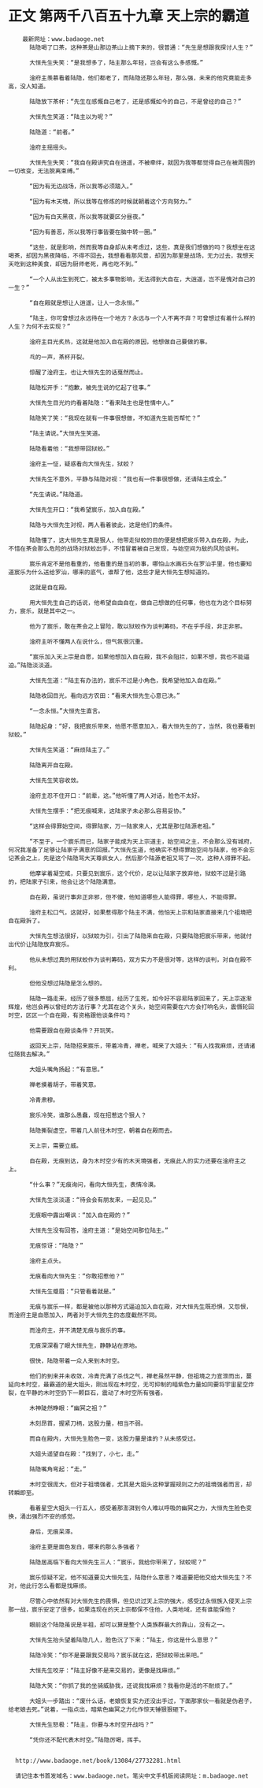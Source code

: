 # 正文 第两千八百五十九章 天上宗的霸道
        最新网址：www.badaoge.net
          陆隐喝了口茶，这种茶是山那边茶山上摘下来的，很普通：“先生是想跟我探讨人生？”
      
          大恒先生失笑：“是我想多了，陆主那么年轻，岂会有这么多感慨。”
      
          淦府主羡慕看着陆隐，他们都老了，而陆隐还那么年轻，那么强，未来的他究竟能走多高，没人知道。
      
          陆隐放下茶杯：“先生在感慨自己老了，还是感慨如今的自己，不是曾经的自己？”
      
          大恒先生笑道：“陆主以为呢？”
      
          陆隐道：“前者。”
      
          淦府主摇摇头。
      
          大恒先生失笑：“我自在殿讲究自在逍遥，不被牵绊，就因为我等都觉得自己在被周围的一切改变，无法脱离束缚。”
      
          “因为有无边战场，所以我等必须踏入。”
      
          “因为有木天境，所以我等在修炼的时候就朝着这个方向努力。”
      
          “因为有白天黑夜，所以我等就要区分昼夜。”
      
          “因为有善恶，所以我等行事皆要在脑中转一圈。”
      
          “这些，就是影响，然而我等自身却从未考虑过，这些，真是我们想做的吗？我想坐在这喝茶，却因为黑夜降临，不得不回去，我想看看那风景，却因为那里是战场，无力过去，我想天天吃到这种美食，却因为厨师老死，再也吃不到。”
      
          “一个人从出生到死亡，被太多事物影响，无法得到大自在，大逍遥，岂不是愧对自己的一生？”
      
          “自在殿就是想让人逍遥，让人一念永恒。”
      
          “陆主，你可曾想过永远待在一个地方？永远与一个人不离不弃？可曾想过有着什么样的人生？为何不去实现？”
      
          淦府主目光炙热，这就是他加入自在殿的原因，他想做自己要做的事。
      
          乓的一声，茶杯开裂。
      
          惊醒了淦府主，也让大恒先生的话戛然而止。
      
          陆隐松开手：“抱歉，被先生说的忆起了往事。”
      
          大恒先生目光灼灼看着陆隐：“看来陆主也是性情中人。”
      
          陆隐笑了笑：“我现在就有一件事很想做，不知道先生能否帮忙？”
      
          “陆主请说。”大恒先生笑道。
      
          陆隐看着他：“我想带回狱蛟。”
      
          淦府主一怔，疑惑看向大恒先生，狱蛟？
      
          大恒先生不意外，平静与陆隐对视：“我也有一件事很想做，还请陆主成全。”
      
          “先生请说。”陆隐道。
      
          大恒先生开口：“我希望宸乐，加入自在殿。”
      
          陆隐与大恒先生对视，两人看着彼此，这是他们的条件。
      
          陆隐懂了，这大恒先生真是狠人，他带走狱蛟的目的便是想把宸乐带入自在殿，为此，不惜在茶会那么危险的战场对狱蛟出手，不惜冒着被自己发现，与始空间为敌的风险谈判。
      
          宸乐肯定不是他看重的，他看重的是当初的事，哪怕山水画石头在罗汕手里，他也要知道宸乐为什么送给罗汕，哪来的底气，谁帮了他，这些才是大恒先生想知道的。
      
          这就是自在殿。
      
          用大恒先生自己的话说，他希望自由自在，做自己想做的任何事，他也在为这个目标努力，宸乐，就是其中之一。
      
          他为了宸乐，敢在茶会之上冒险，敢以狱蛟作为谈判筹码，不在乎手段，非正非邪。
      
          淦府主听不懂两人在说什么，但气氛很沉重。
      
          “宸乐加入天上宗是自愿，如果他想加入自在殿，我不会阻拦，如果不想，我也不能逼迫。”陆隐淡淡道。
      
          大恒先生道：“陆主有办法的，宸乐不过是小角色，我希望他加入自在殿。”
      
          陆隐收回目光，看向远方农田：“看来大恒先生心意已决。”
      
          “一念永恒。”大恒先生直言。
      
          陆隐起身：“好，我把宸乐带来，他愿不愿意加入，看大恒先生的了，当然，我也要看到狱蛟。”
      
          大恒先生笑道：“麻烦陆主了。”
      
          陆隐离开自在殿。
      
          大恒先生笑容收敛。
      
          淦府主忍不住开口：“前辈，这。”他听懂了两人对话，脸色不太好。
      
          大恒先生摆手：“把无痕喊来，这陆家子未必那么容易妥协。”
      
          “这样会得罪始空间，得罪陆家，万一陆家来人，尤其是那位陆源老祖。”
      
          “不至于，一个宸乐而已，陆家子能成为天上宗道主，始空间之主，不会那么没有城府，何况我准备了足够让陆家子满意的回报。”大恒先生道，他确实不想得罪始空间与陆家，他不会忘记茶会之上，先是这个陆隐骂大天尊疯女人，然后那个陆源老祖又骂了一次，这种人得罪不起。
      
          他摩挲着凝空戒，只要见到宸乐，这个代价，足以让陆家子放弃他，狱蛟不过是引路的，把陆家子引来，他会让这个陆隐满意。
      
          自在殿，虽说行事非正非邪，但不傻，他知道哪些人能得罪，哪些人，不能得罪。
      
          淦府主松口气，这就好，如果惹得那个陆主不满，他怕天上宗和陆家直接来几个祖境把自在殿拆了。
      
          大恒先生想法很好，以狱蛟为引，引出了陆隐来自在殿，只要陆隐把宸乐带来，他就付出代价让陆隐放弃宸乐。
      
          他从未想过真的用狱蛟作为谈判筹码，双方实力不是很对等，这样的谈判，对自在殿不利。
      
          但他没想过陆隐是怎么想的。
      
          陆隐一路走来，经历了很多憋屈，经历了生死，如今好不容易陆家回来了，天上宗逐渐辉煌，他岂会再以曾经的方法行事？尤其在这个关头，始空间需要在六方会打响名头，震慑轮回时空，区区一个自在殿，有资格跟他谈条件吗？
      
          他需要跟自在殿谈条件？开玩笑。
      
          返回天上宗，陆隐招来宸乐，带着冷青，禅老，喊来了大姐头：“有人找我麻烦，还请诸位随我去解决。”
      
          大姐头嘴角扬起：“有意思。”
      
          禅老摸着胡子，带着笑意。
      
          冷青肃穆。
      
          宸乐冷笑，谁那么愚蠢，现在招惹这个狠人？
      
          陆隐撕裂虚空，带着几人前往木时空，朝着自在殿而去。
      
          天上宗，需要立威。
      
          自在殿，无痕到达，身为木时空少有的木天境强者，无痕此人的实力还要在淦府主之上。
      
          “什么事？”无痕询问，看向大恒先生，表情冷漠。
      
          大恒先生淡淡道：“待会会有朋友来，一起见见。”
      
          无痕眼中露出嘲讽：“加入自在殿的？”
      
          大恒先生没有回答，淦府主道：“是始空间那位陆主。”
      
          无痕惊讶：“陆隐？”
      
          淦府主点头。
      
          无痕看向大恒先生：“你敢招惹他？”
      
          大恒先生蹙眉：“只管看着就是。”
      
          无痕与宸乐一样，都是被他以那种方式逼迫加入自在殿，对大恒先生既恐惧，又怨恨，而淦府主是自愿加入，两者对于大恒先生的态度截然不同。
      
          而淦府主，并不清楚无痕与宸乐的事。
      
          无痕深深看了眼大恒先生，静静站在原地。
      
          很快，陆隐带着一众人来到木时空。
      
          他们的到来并未收敛，冷青充满了杀伐之气，禅老虽然平静，但祖境之力宣泄而出，蔓延向木时空，最霸道的是大姐头，刚出现在木时空，无可抑制的暗紫色力量如同要将宇宙星空炸裂，在平静的木时空扔下一颗巨石，震动了木时空所有强者。
      
          木神陡然睁眼：“幽冥之祖？”
      
          木刻昂首，握紧刀柄，这股力量，相当不弱。
      
          而自在殿内，大恒先生脸色一变，这股力量是谁的？从未感受过。
      
          大姐头遥望自在殿：“找到了，小七，走。”
      
          陆隐嘴角弯起：“走。”
      
          木时空很庞大，但对于祖境强者，尤其是大姐头这种掌握规则之力的祖境强者而言，却转瞬即至。
      
          看着星空大姐头一行五人，感受着那澎湃到令人难以呼吸的幽冥之力，大恒先生脸色变换，涌出强烈不安的感觉。
      
          身后，无痕呆滞。
      
          淦府主更是面色发白，哪来的那么多强者？
      
          陆隐居高临下看向大恒先生三人：“宸乐，我给你带来了，狱蛟呢？”
      
          宸乐惊疑不定，他不知道要见大恒先生，陆隐什么意思？难道要把他交给大恒先生？不对，他此行怎么看都是找麻烦。
      
          尽管心中依然有对大恒先生的畏惧，但见识过天上宗的强大，感受过永恒族入侵天上宗那一战，宸乐安定了很多，如果连现在的天上宗都保不住他，人类地域，还有谁能保他？
      
          眼前这个陆隐虽说是半祖，却可以算是整个人类族群最大的靠山，没有之一。
      
          大恒先生抬头望着陆隐几人，脸色沉了下来：“陆主，你这是什么意思？”
      
          陆隐冷笑：“你不是要跟我交易吗？宸乐就在这，把狱蛟带出来吧。”
      
          大恒先生咬牙：“陆主好像不是来交易的，更像是找麻烦。”
      
          陆隐大笑：“你抓了我的坐骑威胁我，还说我找麻烦？我看你是活的不耐烦了。”
      
          大姐头一步踏出：“废什么话，老娘恢复实力还没出手过，下面那家伙一看就是伪君子，给老娘去死。”说着，一指点出，暗紫色幽冥之力化作惊天锤狠狠砸下。
      
          大恒先生怒极：“陆主，你要与木时空开战吗？”
      
          “凭你还不配代表木时空。”陆隐厉喝，挥手。
      
      
      http://www.badaoge.net/book/13084/27732281.html
      
      请记住本书首发域名：www.badaoge.net。笔尖中文手机版阅读网址：m.badaoge.net